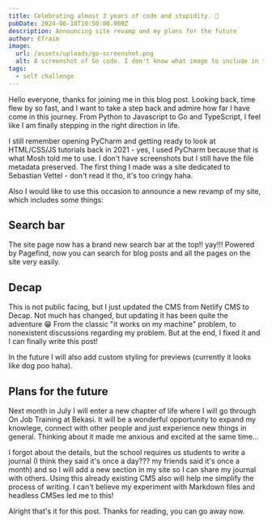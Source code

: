 ```yaml
---
title: Celebrating almost 3 years of code and stupidity. 🥳
pubDate: 2024-06-18T10:50:00.000Z
description: Announcing site revamp and my plans for the future
author: Efraim
image:
  url: /assets/uploads/go-screenshot.png
  alt: A screenshot of Go code. I don't know what image to include in this post haha
tags:
  - self challenge
---
```

Hello everyone, thanks for joining me in this blog post. Looking back, time flew by so fast, and I want to take a step back and admire how far I have come in this journey. From Python to Javascript to Go and TypeScript, I feel like I am finally stepping in the right direction in life.

I still remember opening PyCharm and getting ready to look at HTML/CSS/JS tutorials back in 2021 - yes, I used PyCharm because that is what Mosh told me to use. I don't have screenshots but I still have the file metadata preserved. The first thing I made was a site dedicated to Sebastian Vettel - don't read it tho, it's too cringy haha.

Also I would like to use this occasion to announce a new revamp of my site, which includes some things:

## Search bar

The site page now has a brand new search bar at the top!! yay!!! Powered by Pagefind, now you can search for blog posts and all the pages on the site very easily.

## Decap

This is not public facing, but I just updated the CMS from Netlify CMS to Decap. Not much has changed, but updating it has been quite the adventure 😁 From the classic "it works on my machine" problem, to nonexistent discussions regarding my problem. But at the end, I fixed it and I can finally write this post!

In the future I will also add custom styling for previews (currently it looks like dog poo haha).

## Plans for the future

Next month in July I will enter a new chapter of life where I will go through On Job Training at Bekasi. It will be a wonderful opportunity to expand my knowlege, connect with other people and just experience new things in general. Thinking about it made me anxious and excited at the same time...

I forgot about the details, but the school requires us students to write a journal (I think they said it's once a day??? my friends said it's once a month) and so I will add a new section in my site so I can share my journal with others. Using this already existing CMS also will help me simplify the process of writing. I can't believe my experiment with Markdown files and headless CMSes led me to this!

Alright that's it for this post. Thanks for reading, you can go away now.

